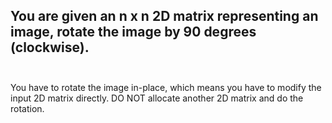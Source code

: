 ## You are given an n x n 2D matrix representing an image, rotate the image by 90 degrees (clockwise). <br> <br> 
You have to rotate the image in-place, which means you have to modify the input 2D matrix directly. DO NOT allocate another 2D matrix and do the rotation. <br> 
